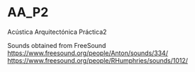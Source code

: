# AA_P2
Acústica Arquitectónica Práctica2

Sounds obtained from FreeSound
	https://www.freesound.org/people/Anton/sounds/334/
	https://www.freesound.org/people/RHumphries/sounds/1012/

